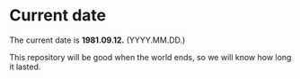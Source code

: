 # Current date

The current date is **1981.09.12.** (YYYY.MM.DD.)

This repository will be good when the world ends, so we will know how long it lasted.